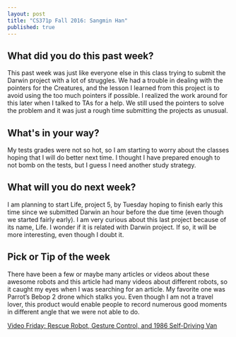 ```yaml
---
layout: post
title: "CS371p Fall 2016: Sangmin Han"
published: true
---
```

## What did you do this past week?
This past week was just like everyone else in this class trying to submit the Darwin project with a lot of struggles. We had a trouble in dealing with the pointers for the Creatures, and the lesson I learned from this project is to avoid using the too much pointers if possible. I realized the work around for this later when I talked to TAs for a help. We still used the pointers to solve the problem and it was just a rough time submitting the projects as unusual.

## What's in your way?
My tests grades were not so hot, so I am starting to worry about the classes hoping that I will do better next time. I thought I have prepared enough to not bomb on the tests, but I guess I need another study strategy.

## What will you do next week?
I am planning to start Life, project 5, by Tuesday hoping to finish early this time since we submitted Darwin an hour before the due time (even though we started fairly early). I am very curious about this last project because of its name, Life. I wonder if it is related with Darwin project. If so, it will be more interesting, even though I doubt it.

## Pick or Tip of the week
There have been a few or maybe many articles or videos about these awesome robots and this article had many videos about different robots, so it caught my eyes when I was searching for an article. My favorite one was Parrot’s Bebop 2 drone which stalks you. Even though I am not a travel lover, this product would enable people to record numerous good moments in different angle that we were not able to do.

<a href="http://spectrum.ieee.org/automaton/robotics/robotics-hardware/video-friday-rescue-quadruped-gesture-controlled-robot-arm-self-driving-van-1986">Video Friday: Rescue Robot, Gesture Control, and 1986 Self-Driving Van </a>
